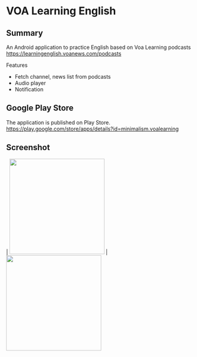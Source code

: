 # VOA Learning English

## Summary
An Android application to practice English based on Voa Learning podcasts  
https://learningenglish.voanews.com/podcasts  
  
Features
* Fetch channel, news list from podcasts  
* Audio player  
* Notification  
  

## Google Play Store
The application is published on Play Store.  
https://play.google.com/store/apps/details?id=minimalism.voalearning
  

## Screenshot
 | 
<img src="https://github.com/maxterjy/voa-learning-english-android/blob/master/VOALearning/pub/v1/channel.png" width="256" /> | 
<img src="https://github.com/maxterjy/voa-learning-english-android/blob/master/VOALearning/pub/v1/news.png" width="256" />
